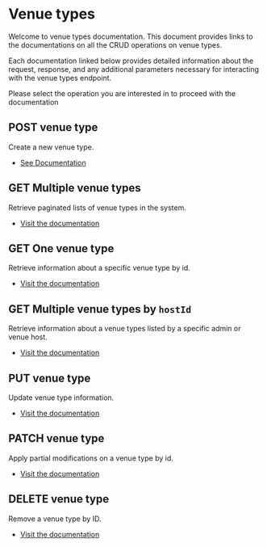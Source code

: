# Venue types 
Welcome to venue types documentation. This document provides links to the documentations on all the CRUD operations on venue types.
 
Each documentation linked below provides detailed information about the request, response, and any additional parameters necessary for interacting with the venue types endpoint.

Please select the operation you are interested in to proceed with the documentation

## POST venue type
Create a new venue type.
- [See Documentation](./docs/post.md)

## GET Multiple venue types
Retrieve paginated lists of venue types in the system.
- [Visit the documentation](./docs/get.md)

## GET One venue type
Retrieve information about a specific venue type by id.
- [Visit the documentation](./docs/[id]/get.md)

## GET Multiple venue types by `hostId`
Retrieve information about a venue types listed by a specific admin or venue host.
- [Visit the documentation](./docs/creators/[creatorId]/get.md)

## PUT venue type
Update venue type information.
- [Visit the documentation](./docs/[id]/put.md)

## PATCH venue type
Apply partial modifications on a venue type by id.
- [Visit the documentation](./docs/[id]/patch.md)

## DELETE venue type
Remove a venue type by ID.
- [Visit the documentation](./docs/[id]/delete.md)